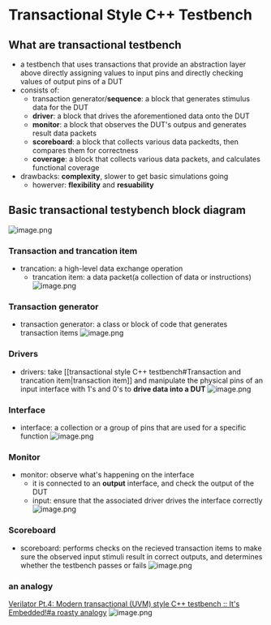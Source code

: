 # Transactional Style C++ Testbench
## What are transactional testbench
- a testbench that uses transactions that provide an abstraction layer above directly assigning values to input pins and directly checking values of output pins of a DUT
- consists of:
	- transaction generator/**sequence**: a block that generates stimulus data for the DUT
	- **driver**: a block that drives the aforementioned data onto the DUT
	- **monitor**: a block that observes the DUT's outpus and generates result data packets
	- **scoreboard**: a block that collects various data packedts, then compares them for correctness
	- **coverage**: a block that collects various data packets, and calculates functional coverage
- drawbacks: **complexity**, slower to get basic simulations going
	- howerver: **flexibility** and **resuability**

## Basic transactional testybench block diagram
![image.png](https://jiunian-pic-1310185536.cos.ap-nanjing.myqcloud.com/picgo%2F20230802104400.png)
### Transaction and trancation item
- trancation: a high-level data exchange operation
	- trancation item: a data packet(a collection of data or instructions)
![image.png](https://jiunian-pic-1310185536.cos.ap-nanjing.myqcloud.com/picgo%2F20230802104609.png)

### Transaction generator
- transaction generator: a class or block of code that generates transaction items
![image.png](https://jiunian-pic-1310185536.cos.ap-nanjing.myqcloud.com/picgo%2F20230802104613.png)

### Drivers
- drivers: take [[transactional style C++ testbench#Transaction and trancation item|transaction item]] and manipulate the physical pins of an input interface with 1's and 0's to **drive data into a DUT**
![image.png](https://jiunian-pic-1310185536.cos.ap-nanjing.myqcloud.com/picgo%2F20230802104907.png)

### Interface
- interface: a collection or a group of pins that are used for a specific function
![image.png](https://jiunian-pic-1310185536.cos.ap-nanjing.myqcloud.com/picgo%2F20230802104948.png)

### Monitor
- monitor: observe what's happening on the interface
	- it is connected to an **output** interface, and check the output of the DUT
	- input: ensure that the associated driver drives the interface correctly
![image.png](https://jiunian-pic-1310185536.cos.ap-nanjing.myqcloud.com/picgo%2F20230802105211.png)

### Scoreboard
- scoreboard: performs checks on the recieved transaction items to make sure the observed input stimuli result in correct outputs, and determines whether the testbench passes or fails
![image.png](https://jiunian-pic-1310185536.cos.ap-nanjing.myqcloud.com/picgo%2F20230802105345.png)

### an analogy
[Verilator Pt.4: Modern transactional (UVM) style C++ testbench :: It's Embedded!#a roasty analogy](https://itsembedded.com/dhd/verilator_4/#a-roasty-analogy)
![image.png](https://jiunian-pic-1310185536.cos.ap-nanjing.myqcloud.com/picgo%2F20230802105642.png)
